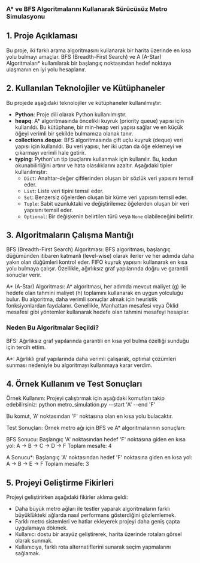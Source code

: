 ### A* ve BFS Algoritmalarını Kullanarak Sürücüsüz Metro Simulasyonu
## 1. Proje Açıklaması
Bu proje, iki farklı arama algoritmasını kullanarak bir harita üzerinde en kısa yolu bulmayı amaçlar. BFS (Breadth-First Search) ve A (A-Star) Algoritmaları* kullanılarak bir başlangıç noktasından hedef noktaya ulaşmanın en iyi yolu hesaplanır.

## 2. Kullanılan Teknolojiler ve Kütüphaneler
Bu projede aşağıdaki teknolojiler ve kütüphaneler kullanılmıştır:

- **Python**: Proje dili olarak Python kullanılmıştır.
- **heapq**: A* algoritmasında öncelikli kuyruk (priority queue) yapısı için kullanıldı. Bu kütüphane, bir min-heap veri yapısı sağlar ve en küçük öğeyi verimli bir şekilde bulmamıza olanak tanır.
- **collections.deque**: BFS algoritmasında çift uçlu kuyruk (deque) veri yapısı için kullanıldı. Bu veri yapısı, her iki uçtan da öğe eklemeyi ve çıkarmayı verimli hale getirir.
- **typing**: Python'un tip ipuçlarını kullanmak için kullanılır. Bu, kodun okunabilirliğini artırır ve hata olasılıklarını azaltır. Aşağıdaki tipler kullanılmıştır:
  - `Dict`: Anahtar-değer çiftlerinden oluşan bir sözlük veri yapısını temsil eder.
  - `List`: Liste veri tipini temsil eder.
  - `Set`: Benzersiz öğelerden oluşan bir küme veri yapısını temsil eder.
  - `Tuple`: Sabit uzunluktaki ve değiştirilemez öğelerden oluşan bir veri yapısını temsil eder.
  - `Optional`: Bir değişkenin belirtilen türü veya `None` olabileceğini belirtir.

## 3. Algoritmaların Çalışma Mantığı
BFS (Breadth-First Search) Algoritması: BFS algoritması, başlangıç düğümünden itibaren katmanlı (level-wise) olarak ilerler ve her adımda daha yakın olan düğümleri kontrol eder. FIFO kuyruk yapısını kullanarak en kısa yolu bulmaya çalışır. Özellikle, ağırlıksız graf yapılarında doğru ve garantili sonuçlar verir.

A* (A-Star) Algoritması: A* algoritması, her adımda mevcut maliyet (g) ile hedefe olan tahmini maliyet (h) toplamını kullanarak en uygun yolculuğu bulur. Bu algoritma, daha verimli sonuçlar almak için heuristik fonksiyonlardan faydalanır. Genellikle, Manhattan mesafesi veya Öklid mesafesi gibi yöntemler kullanarak hedefe olan tahmini mesafeyi hesaplar.

### Neden Bu Algoritmalar Seçildi?
BFS: Ağırlıksız graf yapılarında garantili en kısa yol bulma özelliği sunduğu için tercih ettim.

A*: Ağırlıklı graf yapılarında daha verimli çalışarak, optimal çözümleri sunması nedeniyle bu algoritmayı kullanmaya karar verdim.

## 4. Örnek Kullanım ve Test Sonuçları
Örnek Kullanım:
Projeyi çalıştırmak için aşağıdaki komutları takip edebilirsiniz:
python metro_simulation.py --start 'A' --end 'F'

Bu komut, 'A' noktasından 'F' noktasına olan en kısa yolu bulacaktır.

Test Sonuçları:
Örnek metro ağı için BFS ve A* algoritmalarının sonuçları:

BFS Sonucu: Başlangıç 'A' noktasından hedef 'F' noktasına giden en kısa yol:
A -> B -> C -> D -> F
Toplam mesafe: 4

A Sonucu*: Başlangıç 'A' noktasından hedef 'F' noktasına giden en kısa yol:
A -> B -> E -> F
Toplam mesafe: 3

## 5. Projeyi Geliştirme Fikirleri
Projeyi geliştirirken aşağıdaki fikirler aklıma geldi:
- Daha büyük metro ağları ile testler yaparak algoritmaların farklı büyüklükteki ağlarda nasıl performans gösterdiğini gözlemlemek.
- Farklı metro sistemleri ve hatlar ekleyerek projeyi daha geniş çapta uygulamaya dökmek.
- Kullanıcı dostu bir arayüz geliştirerek, harita üzerinde rotaları görsel olarak sunmak.
- Kullanıcıya, farklı rota alternatiflerini sunarak seçim yapmalarını sağlamak.
